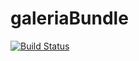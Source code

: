 # galeriaBundle

[![Build Status](https://travis-ci.org/edinaldofox/galeriaBundle.svg)](https://travis-ci.org/edinaldofox/galeriaBundle)
